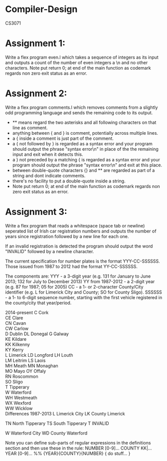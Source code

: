# Compiler-Design
CS3071

# Assignment 1:
Write a flex program even.l which takes a sequence of integers as its input and outputs
a count of the number of even integers a \n and no other characters. Note put return 0; at end of the main function
as codemark regards non zero exit status as an error. 

# Assignment 2:
Write a flex program comments.l which removes comments from a slightly odd 
programming language and sends the remaining code to its output.
- ** means regard the two asterisks and all following characters on that line as comment.
- anything between { and } is comment, potentially across multiple lines.
- a { inside a comment is just part of the comment.
- a { not followed by } is regarded as a syntax error and your program
should output the phrase "syntax error\n" in place of the
the remaining input and exit when it detects this.
- a } not preceded by a matching { is regarded as a syntax error and your
program should output the phrase "syntax error\n" and exit at this place.
- between double-quote characters {} and ** are regarded as part of a
string and dont indicate comments.
- there's no facility to put a double-quote inside a string.
- Note put return 0; at end of the main function
as codemark regards non zero exit status as an error. 

# Assignment 3:
Write a flex program that reads a whitespace (space tab or newline) seperated 
list of Irish car registration numbers and outputs the number of years since 
registration followed by a new line for each one. 

If an invalid registration is detected the program should output the word 
"INVALID" followed by a newline character.


The current specification for number plates is the format YYY-CC-SSSSSS. 
Those issued from 1987 to 2012 had the format YY-CC-SSSSSS. 

The components are:
YYY - a 3-digit year (e.g. 131 for January to June 2013; 132 for July to December 2013) 
YY from 1987-2012 - a 2-digit year (e.g. 87 for 1987; 05 for 2005)
CC - a 1- or 2-character County/City identifier (e.g. L for Limerick City and County; SO for County Sligo).
SSSSSS - a 1- to 6-digit sequence number, starting with the first vehicle registered in the county/city that year/period.

2014-present
C 	Cork 	
CE 	Clare 	
CN 	Cavan 	
CW 	Carlow 	
D 	Dublin 
DL 	Donegal 
G 	Galway 	
KE 	Kildare 	
KK 	Kilkenny 	
KY 	Kerry 	
L 	Limerick 
LD 	Longford 
LH 	Louth 	
LM 	Leitrim 
LS 	Laois 	
MH 	Meath 
MN 	Monaghan 	
MO 	Mayo 
OY 	Offaly 	
RN 	Roscommon 	
SO 	Sligo 	
T 	Tipperary 	
W 	Waterford 	
WH 	Westmeath 	
WX 	Wexford 	
WW 	Wicklow 	
Differences 1987-2013
L 	Limerick City
LK 	County Limerick

TN 	North Tipperary
TS 	South Tipperary
T	INVALID

W       Waterford City
WD 	County Waterford

Note you can define sub-parts of regular expressions in the definitions section and then
use these in the rule:
NUMBER  [0-9]...
COUNTY  KK|... 
YEAR  [0-9]...
%%
{YEAR}{COUNTY}{NUMBER}   { do stuff... }


